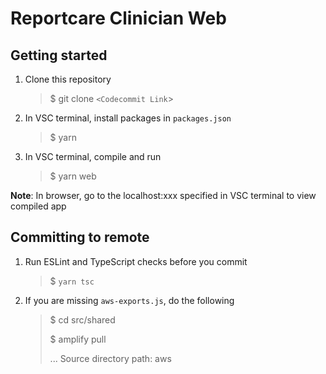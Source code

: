 # Reportcare Clinician Web

## Getting started

1. Clone this repository
   > $ git clone `<Codecommit Link`>
2. In VSC terminal, install packages in `packages.json`
   > $ yarn
3. In VSC terminal, compile and run
   > $ yarn web

**Note**: In browser, go to the localhost:xxx specified in VSC terminal to view compiled app

## Committing to remote

1. Run ESLint and TypeScript checks before you commit

   > $ `yarn tsc`

2. If you are missing `aws-exports.js`, do the following
   > $ cd src/shared
   >
   > $ amplify pull
   >
   > ... Source directory path: aws
